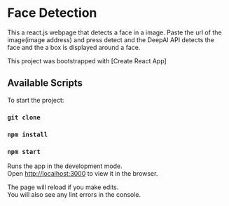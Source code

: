 # Face Detection

This a react.js webpage that detects a face in a image.
Paste the url of the image(image address) and press detect and the DeepAI API detects the face and the a box is displayed around a face.

This project was bootstrapped with [Create React App]

## Available Scripts

To start the project:

### `git clone`

### `npm install`

### `npm start`

Runs the app in the development mode.<br />
Open [http://localhost:3000](http://localhost:3000) to view it in the browser.

The page will reload if you make edits.<br />
You will also see any lint errors in the console.
